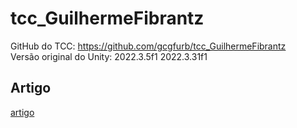 # tcc_GuilhermeFibrantz

GitHub do TCC: <https://github.com/gcgfurb/tcc_GuilhermeFibrantz>  
Versão original do Unity: 2022.3.5f1
  2022.3.31f1

## Artigo

[artigo](tcc_bcc_2023_2_GuilhermeFibrantz-VF.pdf.pdf)  

